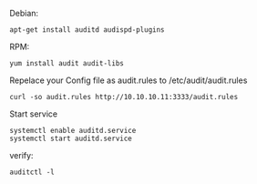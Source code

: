 Debian:
```
apt-get install auditd audispd-plugins
```
RPM:
```
yum install audit audit-libs
```

Repelace your Config file as audit.rules to   /etc/audit/audit.rules

```
curl -so audit.rules http://10.10.10.11:3333/audit.rules
```
Start service
```
systemctl enable auditd.service
systemctl start auditd.service
```
verify:
```
auditctl -l
```
